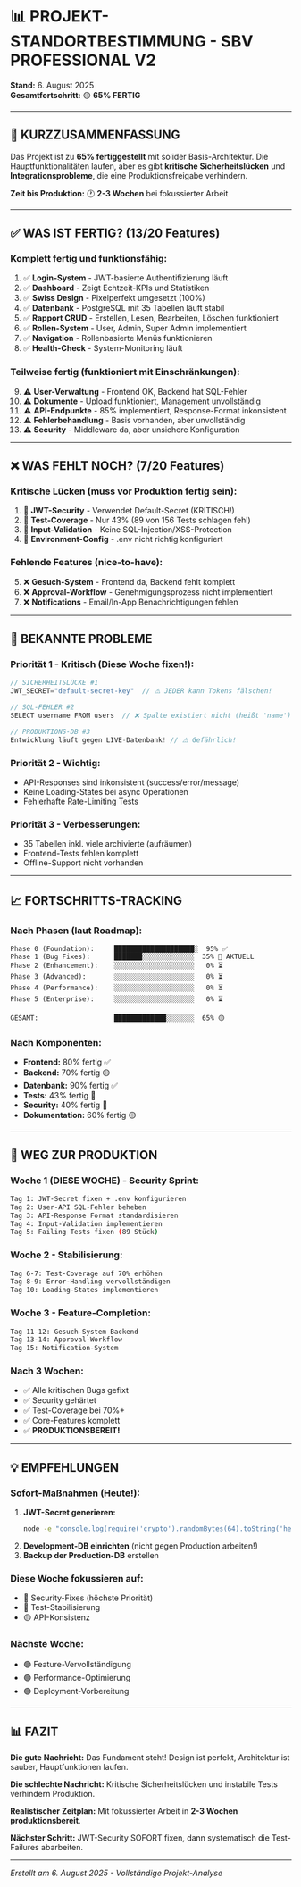 # 📊 PROJEKT-STANDORTBESTIMMUNG - SBV PROFESSIONAL V2
**Stand:** 6. August 2025  
**Gesamtfortschritt:** 🟡 **65% FERTIG**

---

## 🎯 KURZZUSAMMENFASSUNG

Das Projekt ist zu **65% fertiggestellt** mit solider Basis-Architektur. Die Hauptfunktionalitäten laufen, aber es gibt **kritische Sicherheitslücken** und **Integrationsprobleme**, die eine Produktionsfreigabe verhindern.

**Zeit bis Produktion:** 🕐 **2-3 Wochen** bei fokussierter Arbeit

---

## ✅ WAS IST FERTIG? (13/20 Features)

### **Komplett fertig und funktionsfähig:**
1. ✅ **Login-System** - JWT-basierte Authentifizierung läuft
2. ✅ **Dashboard** - Zeigt Echtzeit-KPIs und Statistiken
3. ✅ **Swiss Design** - Pixelperfekt umgesetzt (100%)
4. ✅ **Datenbank** - PostgreSQL mit 35 Tabellen läuft stabil
5. ✅ **Rapport CRUD** - Erstellen, Lesen, Bearbeiten, Löschen funktioniert
6. ✅ **Rollen-System** - User, Admin, Super Admin implementiert
7. ✅ **Navigation** - Rollenbasierte Menüs funktionieren
8. ✅ **Health-Check** - System-Monitoring läuft

### **Teilweise fertig (funktioniert mit Einschränkungen):**
9. ⚠️ **User-Verwaltung** - Frontend OK, Backend hat SQL-Fehler
10. ⚠️ **Dokumente** - Upload funktioniert, Management unvollständig
11. ⚠️ **API-Endpunkte** - 85% implementiert, Response-Format inkonsistent
12. ⚠️ **Fehlerbehandlung** - Basis vorhanden, aber unvollständig
13. ⚠️ **Security** - Middleware da, aber unsichere Konfiguration

---

## ❌ WAS FEHLT NOCH? (7/20 Features)

### **Kritische Lücken (muss vor Produktion fertig sein):**
1. 🔴 **JWT-Security** - Verwendet Default-Secret (KRITISCH!)
2. 🔴 **Test-Coverage** - Nur 43% (89 von 156 Tests schlagen fehl)
3. 🔴 **Input-Validation** - Keine SQL-Injection/XSS-Protection
4. 🔴 **Environment-Config** - .env nicht richtig konfiguriert

### **Fehlende Features (nice-to-have):**
5. ❌ **Gesuch-System** - Frontend da, Backend fehlt komplett
6. ❌ **Approval-Workflow** - Genehmigungsprozess nicht implementiert
7. ❌ **Notifications** - Email/In-App Benachrichtigungen fehlen

---

## 🐛 BEKANNTE PROBLEME

### **Priorität 1 - Kritisch (Diese Woche fixen!):**
```javascript
// SICHERHEITSLÜCKE #1
JWT_SECRET="default-secret-key"  // ⚠️ JEDER kann Tokens fälschen!

// SQL-FEHLER #2
SELECT username FROM users  // ❌ Spalte existiert nicht (heißt 'name')

// PRODUKTIONS-DB #3
Entwicklung läuft gegen LIVE-Datenbank! // ⚠️ Gefährlich!
```

### **Priorität 2 - Wichtig:**
- API-Responses sind inkonsistent (success/error/message)
- Keine Loading-States bei async Operationen
- Fehlerhafte Rate-Limiting Tests

### **Priorität 3 - Verbesserungen:**
- 35 Tabellen inkl. viele archivierte (aufräumen)
- Frontend-Tests fehlen komplett
- Offline-Support nicht vorhanden

---

## 📈 FORTSCHRITTS-TRACKING

### **Nach Phasen (laut Roadmap):**
```
Phase 0 (Foundation):     ████████████████████░  95% ✅
Phase 1 (Bug Fixes):      ███████░░░░░░░░░░░░░  35% 🔄 AKTUELL
Phase 2 (Enhancement):    ░░░░░░░░░░░░░░░░░░░░   0% ⏳
Phase 3 (Advanced):       ░░░░░░░░░░░░░░░░░░░░   0% ⏳
Phase 4 (Performance):    ░░░░░░░░░░░░░░░░░░░░   0% ⏳
Phase 5 (Enterprise):     ░░░░░░░░░░░░░░░░░░░░   0% ⏳

GESAMT:                   █████████████░░░░░░░  65% 🟡
```

### **Nach Komponenten:**
- **Frontend:** 80% fertig ✅
- **Backend:** 70% fertig 🟡
- **Datenbank:** 90% fertig ✅
- **Tests:** 43% fertig 🔴
- **Security:** 40% fertig 🔴
- **Dokumentation:** 60% fertig 🟡

---

## 🚀 WEG ZUR PRODUKTION

### **Woche 1 (DIESE WOCHE) - Security Sprint:**
```bash
Tag 1: JWT-Secret fixen + .env konfigurieren
Tag 2: User-API SQL-Fehler beheben
Tag 3: API-Response Format standardisieren
Tag 4: Input-Validation implementieren
Tag 5: Failing Tests fixen (89 Stück)
```

### **Woche 2 - Stabilisierung:**
```bash
Tag 6-7: Test-Coverage auf 70% erhöhen
Tag 8-9: Error-Handling vervollständigen
Tag 10: Loading-States implementieren
```

### **Woche 3 - Feature-Completion:**
```bash
Tag 11-12: Gesuch-System Backend
Tag 13-14: Approval-Workflow
Tag 15: Notification-System
```

### **Nach 3 Wochen:**
- ✅ Alle kritischen Bugs gefixt
- ✅ Security gehärtet
- ✅ Test-Coverage bei 70%+
- ✅ Core-Features komplett
- ✅ **PRODUKTIONSBEREIT!**

---

## 💡 EMPFEHLUNGEN

### **Sofort-Maßnahmen (Heute!):**
1. **JWT-Secret generieren:** 
   ```bash
   node -e "console.log(require('crypto').randomBytes(64).toString('hex'))"
   ```
2. **Development-DB einrichten** (nicht gegen Production arbeiten!)
3. **Backup der Production-DB** erstellen

### **Diese Woche fokussieren auf:**
- 🔴 Security-Fixes (höchste Priorität)
- 🔴 Test-Stabilisierung
- 🟡 API-Konsistenz

### **Nächste Woche:**
- 🟢 Feature-Vervollständigung
- 🟢 Performance-Optimierung
- 🟢 Deployment-Vorbereitung

---

## 📊 FAZIT

**Die gute Nachricht:** Das Fundament steht! Design ist perfekt, Architektur ist sauber, Hauptfunktionen laufen.

**Die schlechte Nachricht:** Kritische Sicherheitslücken und instabile Tests verhindern Produktion.

**Realistischer Zeitplan:** Mit fokussierter Arbeit in **2-3 Wochen produktionsbereit**.

**Nächster Schritt:** JWT-Security SOFORT fixen, dann systematisch die Test-Failures abarbeiten.

---

*Erstellt am 6. August 2025 - Vollständige Projekt-Analyse*